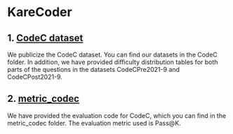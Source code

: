 # KareCoder
## 1. [CodeC dataset](https://github.com/CodeGeneration3/KareCoder/tree/main/CodeF%20dataset)
We publicize the CodeC dataset. You can find our datasets in the CodeC folder. In addition, we have provided difficulty distribution tables for both parts of the questions in the datasets CodeCPre2021-9 and CodeCPost2021-9.
## 2. [metric_codec]()
We have provided the evaluation code for CodeC, which you can find in the metric_codec folder. The evaluation metric used is Pass@K.
